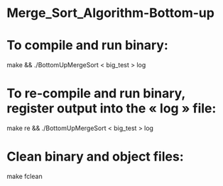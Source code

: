 # Merge_Sort_Algorithm-Bottom-up

# To compile and run binary:
make && ./BottomUpMergeSort < big_test > log

# To re-compile and run binary, register output into the « log » file:
make re && ./BottomUpMergeSort < big_test > log

# Clean binary and object files:
make fclean
